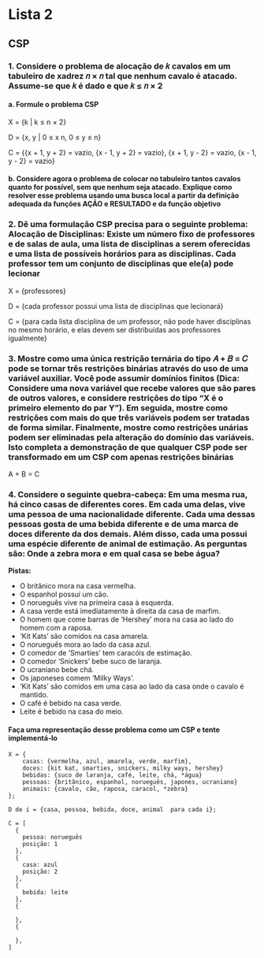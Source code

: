 # Lista 2

## CSP

### **1.** Considere o problema de alocação de 𝑘 cavalos em um tabuleiro de xadrez 𝑛 × 𝑛 tal que nenhum cavalo é atacado. Assume-se que 𝑘 é dado e que 𝑘 ≤ 𝑛 × 2

#### a. Formule o problema CSP

X = {k | k ≤ n × 2}

D = {x, y | 0 ≤ x n, 0 ≤ y ≤ n}

C = {{x + 1, y + 2} = vazio, {x - 1, y + 2} = vazio}, {x + 1, y - 2} = vazio, {x - 1, y - 2} = vazio}

#### b. Considere agora o problema de colocar no tabuleiro tantos cavalos quanto for possível, sem que nenhum seja atacado. Explique como resolver esse problema usando uma busca local a partir da definição adequada da funções AÇÃO e RESULTADO e da função objetivo

### **2.** Dê uma formulação CSP precisa para o seguinte problema: Alocação de Disciplinas: Existe um número fixo de professores e de salas de aula, uma lista de disciplinas a serem oferecidas e uma lista de possíveis horários para as disciplinas. Cada professor tem um conjunto de disciplinas que ele(a) pode lecionar

X = {professores}

D = {cada professor possui uma lista de disciplinas que lecionará}

C = {para cada lista disciplina de um professor, não pode haver disciplinas no mesmo horário, e elas devem ser distribuídas aos professores igualmente}

### **3.** Mostre como uma única restrição ternária do tipo 𝐴 + 𝐵 = 𝐶 pode se tornar três restrições binárias através do uso de uma variável auxiliar. Você pode assumir domínios finitos (Dica: Considere uma nova variável que recebe valores que são pares de outros valores, e considere restrições do tipo “X é o primeiro elemento do par Y”). Em seguida, mostre como restrições com mais do que três variáveis podem ser tratadas de forma similar. Finalmente, mostre como restrições unárias podem ser eliminadas pela alteração do domínio das variáveis. Isto completa a demonstração de que qualquer CSP pode ser transformado em um CSP com apenas restrições binárias

A + B = C

### **4.** Considere o seguinte quebra-cabeça: Em uma mesma rua, há cinco casas de diferentes cores. Em cada uma delas, vive uma pessoa de uma nacionalidade diferente. Cada uma dessas pessoas gosta de uma bebida diferente e de uma marca de doces diferente da dos demais. Além disso, cada uma possui uma espécie diferente de animal de estimação. As perguntas são: Onde a zebra mora e em qual casa se bebe água?

**Pistas:**

* O britânico mora na casa vermelha.
* O espanhol possui um cão.
* O norueguês vive na primeira casa à esquerda.
* A casa verde está imediatamente à direita da casa de marfim.
* O homem que come barras de ‘Hershey’ mora na casa ao lado do homem com a raposa.
* ‘Kit Kats’ são comidos na casa amarela.
* O norueguês mora ao lado da casa azul.
* O comedor de ‘Smarties’ tem caracóis de estimação.
* O comedor ‘Snickers’ bebe suco de laranja.
* O ucraniano bebe chá.
* Os japoneses comem ‘Milky Ways’.
* ‘Kit Kats’ são comidos em uma casa ao lado da casa onde o cavalo é mantido.
* O café é bebido na casa verde.
* Leite é bebido na casa do meio.

#### Faça uma representação desse problema como um CSP e tente implementá-lo

```
X = {
    casas: {vermelha, azul, amarela, verde, marfim},
    doces: {kit kat, smarties, snickers, milky ways, hershey}
    bebidas: {suco de laranja, café, leite, chá, *água}
    pessoas: {britânico, espanhol, norueguês, japones, ucraniano}
    animais: {cavalo, cão, raposa, caracol, *zebra}
};

D de i = {casa, pessoa, bebida, doce, animal  para cada i};

C = [
  {
    pessoa: norueguês
    posição: 1
  },
  {
    casa: azul
    posição: 2
  },
  {
    bebida: leite
  },
  {

  },
  {
    
  },
]
```
